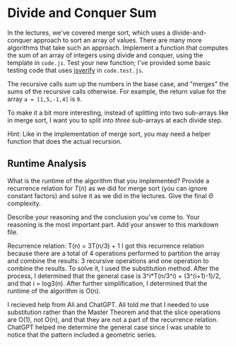 # Divide and Conquer Sum

In the lectures, we've covered merge sort, which uses a divide-and-conquer
approach to sort an array of values. There are many more algorithms that take
such an approach. Implement a function that computes the sum of an array of
integers using divide and conquer, using the template in `code.js`. Test your
new function; I've provided some basic testing code that uses
[jsverify](https://jsverify.github.io/) in `code.test.js`.

The recursive calls sum up the numbers in the base case, and "merges" the sums
of the recursive calls otherwise. For example, the return value for the array `a
= [1,5,-1,4]` is `9`.

To make it a bit more interesting, instead of splitting into two sub-arrays like
in merge sort, I want you to split into *three* sub-arrays at each divide step.

Hint: Like in the implementation of merge sort, you may need a helper function
that does the actual recursion.

## Runtime Analysis

What is the runtime of the algorithm that you implemented? Provide a recurrence
relation for $T(n)$ as we did for merge sort (you can ignore constant factors)
and solve it as we did in the lectures. Give the final $\Theta$ complexity.

Describe your reasoning and the conclusion you've come to. Your reasoning is the
most important part. Add your answer to this markdown file.

Recurrence relation: T(n) = 3T(n/3) + 1
I got this recurrence relation because there are a total of 4 operations performed to partition the array and combine the results: 3 recursive operations and one operation to combine the results.
To solve it, I used the substitution method.
After the process, I determined that the general case is 3^i*T(n/3^i) + (3^(i+1)-1)/2, and that i = log3(n).
After further simplification, I determined that the runtime of the algorithm is O(n).

I recieved help from Ali and ChatGPT.  Ali told me that I needed to use substitution rather than the Master Theorem and that the slice operations are O(1), not O(n), and that they are not a part of the recurrence relation. ChatGPT helped me determine the general case since I was unable to notice that the pattern included a geometric series.
